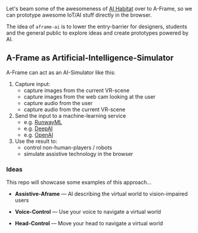 
Let's beam some of the awesomeness of [AI Habitat](https://aihabitat.org/) over to A-Frame, so we can prototype awesome IoT/AI stuff directly in the browser.

The idea of `aframe-ai` is to lower the entry-barrier for designers, students and the general public to explore ideas and create prototypes powered by AI.

## A-Frame as Artificial-Intelligence-Simulator

A-Frame can act as an AI-Simulator like this:

1. Capture input:
    - capture images from the current VR-scene
    - capture images from the web cam looking at the user
    - capture audio from the user
    - capture audio from the current VR-scene
2. Send the input to a machine-learning service 
    - e.g. [RunwayML](https://runwayml.com/)
    - e.g. [DeepAI](https://deepai.org/)
    - e.g. [OpenAI](https://openai.com/)
3. Use the result to:
    - control non-human-players / robots
    - simulate assistive technology in the browser

### Ideas

This repo will showcase some examples of this approach...

- **Assistive-Aframe** — AI describing the virtual world to vision-impaired users

- **Voice-Control** — Use your voice to navigate a virtual world

- **Head-Control** — Move your head to navigate a virtual world
